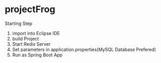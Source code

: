 # projectFrog
Starting Step
1. import into Eclipse IDE
2. build Project
3. Start Redis Server
4. Set parameters in application.properties(MySQL Database Prefered)
5. Run as Spring Boot App
